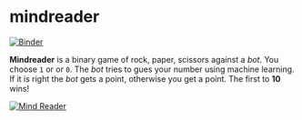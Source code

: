 # mindreader

[![Binder](https://mybinder.org/badge_logo.svg)](https://mybinder.org/v2/gh/michael-borck/mindreader.git/HEAD?labpath=mindreader_app.ipynb)

**Mindreader** is a binary game of rock, paper, scissors against a *bot*.  You choose `1` or or `0`. The *bot* tries to gues your number using machine learning. If it is right the *bot* gets a point, otherwise you get a point. The first to **10** wins! 

[![Mind Reader](https://i.imgur.com/OjbtxYr.png)]("https://www.youtube.com/embed/-ZbrxnD-cJY")

